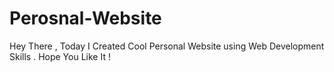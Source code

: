 # Perosnal-Website
Hey There , Today I Created Cool Personal Website using Web Development Skills . Hope You Like It !
